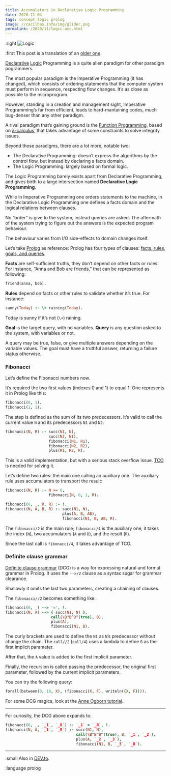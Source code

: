 ```yaml
---
title: Accumulators in Declarative Logic Programming
date: 2020-11-04
tags: concept logic prolog
image: //cacilhas.info/img/glider.png
permalink: /2020/11/logic-acc.html
---
```

[image]: {{{image}}}
[Anne Ogborn tutorial]: http://www.pathwayslms.com/swipltuts/dcg/
[Definite clause grammar]: https://www.swi-prolog.org/pldoc/man?section=DCG
[Declarative]: https://en.wikipedia.org/wiki/Declarative_programming
[DEV.to]: https://dev.to/cacilhas/accumulators-in-declarative-logic-programming-5cl7
[facts, rules, goals, and queries]: http://www.ablmcc.edu.hk/~scy/prolog/pro02.htm
[Function Programming]: https://en.wikipedia.org/wiki/Functional_programming
[λ-calculus]: https://en.wikipedia.org/wiki/Lambda_calculus
[Logic]: https://en.wikipedia.org/wiki/Logic_programming
[older one]: /2017/11/acumuladores.html
[Prolog]: https://www.swi-prolog.org/
[TCO]: http://wiki.c2.com/?TailCallOptimization

:right ![Logic][image]

:first This post is a translation of an [older one][].

[Declarative][] [Logic][] Programming is a quite alien paradigm for other
paradigm pogrammers.

The most popular paradigm is the Imperative Programming (it has changed), which
consists of ordering statements that the computer system must perform in
sequence, respecting flow changes. It’s as close as possible to the
microprogram.

However, standing in a creation and management sight, Imperative Programming’s
far from efficient, leads to hard-mantaining codes, much bug-denser than any
other paradigm.

A rival paradigm that’s gaining ground is the
[Function Programming][], based on [λ-calculus][], that takes advantage of some
constraints to solve integrity issues.

Beyond those paradigms, there are a lot more, notable two:

- The Declarative Programming: doesn’t express the algorithms by the control
  flow, but instead by declaring a facts domain.
- The Logic Programming: largely based on formal logic.

The Logic Programming barely exists apart from Declarative Programming, and
gives birth to a large intersection named **Declarative Logic Programming**.

While in Imperative Programming one orders statements to the machine, in the
Declarative Logic Programming one defines a facts domain and the logical
relations between clauses.

No “order” is give to the system, instead queries are asked. The aftermath of
the system trying to figure out the answers is the expected program behaviour.

The behaviour varies from I/O side-effects to domain changes itself.

Let’s take [Prolog][] as reference: Prolog has four types of clauses:
[facts, rules, goals, and queries][].

**Facts** are self-sufficient truths, they don’t depend on other facts or rules.
For instance, “Anna and Bob are friends,” that can be represented as following:

```prolog
friend(anna, bob).
```

**Rules** depend on facts or other rules to validate whether it’s true. For
instance:

```prolog
sunny(Today) :- \+ raining(Today).
```

Today is sunny if it’s not (`\+`) raining.

**Goal** is the target query, with no variables. **Query** is any question asked
to the system, with variables or not.

A query may be true, false, or give multiple answers depending on the variable
values. The goal must have a truthful answer, returning a failure status
otherwise.

### Fibonacci

Let’s define the Fibonacci numbers now.

It’s required the two first values (indexes 0 and 1) to equal 1. One represents
it in Prolog like this:

```prolog
fibonacci(0, 1).
fibonacci(1, 1).
```

The step is defined as the sum of its two predecessors. It’s valid to call the
current value `N` and its predecessors `N1` and `N2`:

```prolog
fibonacci(N, R) :- succ(N1, N),
                   succ(N2, N1),
                   fibonacci(N1, R1),
                   fibonacci(N2, R2),
                   plus(R1, R2, R).
```

This is a valid implementation, but with a serious stack overflow issue.
[TCO][] is needed for solving it.

Let’s define two rules: the main one calling an auxiliary one. The auxiliary
rule uses accumulators to transport the result:

```prolog
fibonacci(N, R) :- N >= 0,
                   fibonacci(N, 0, 1, R).

fibonacci(0, _, R, R) :- !.
fibonacci(N, A, B, R) :- succ(N1, N),
                         plus(A, B, AB),
                         fibonacci(N1, B, AB, R).
```

The `fibonacci/2` is the main rule; `fibonacci/4` is the auxiliary one, it takes
the index (`N`), two accumulators (`A` and `B`), and the result (`R`).

Since the last call is `fibonacci/4`, it takes advantage of TCO.

### Definite clause grammar

[Definite clause grammar][] (DCG) is a way for expressing natural and formal
grammar in Prolog. It uses the `-->/2` clause as a syntax sugar for grammar
clearance.

Shallowly it omits the last two parameters, creating a chaining of clauses.

The `fibonacci//2` becomes something like:

```prolog
fibonacci(0, _) --> '=', !.
fibonacci(N, A) --> { succ(N1, N) },
                    call(\B^B^B^(true), B),
                    plus(A),
                    fibonacci(N1, B).
```

The curly brackets are used to define the `N1` as `N`’s predecessor without
change the chain. The `call//2` (`call/4`) uses a lambda to define `B` as the
first implicit parameter.

After that, the `A` value is added to the first implicit parameter.

Finally, the recursion is called passing the predecessor, the original first
parameter, followed by the current implicit parameters.

You can try the following query:

```prolog
forall(between(0, 10, X), (fibonacci(X, F), writeln({X, F}))).
```

For some DCG magics, look at the [Anne Ogborn tutorial][].

-----

For curiosity, the DCG above expands to:

```prolog
fibonacci(0, _, `_1`, `_R`) :- `_1` = `_R`, !.
fibonacci(N, A, `_1`, `_R`) :- succ(N1, N),
                               call(\B^B^B^(true), B, `_1`, `_2`),
                               plus(A, `_2`, `_3`),
                               fibonacci(N1, B, `_3`, `_R`).
```

-----

:small Also in [DEV.to][].

:language prolog
